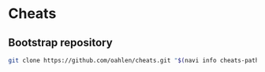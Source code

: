 # Cheats

## Bootstrap repository

```bash
git clone https://github.com/oahlen/cheats.git "$(navi info cheats-path)/oahlen__cheats"
```
